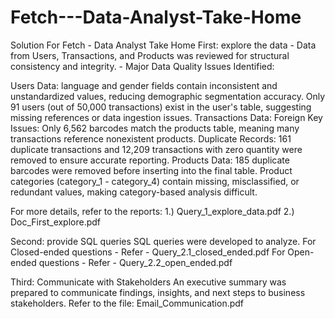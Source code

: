 # Fetch---Data-Analyst-Take-Home
Solution For Fetch - Data Analyst Take Home
First: explore the data
	- Data from Users, Transactions, and Products was reviewed for structural consistency and integrity.
	- Major Data Quality Issues Identified:

Users Data:
language and gender fields contain inconsistent and unstandardized values, reducing demographic segmentation accuracy.
Only 91 users (out of 50,000 transactions) exist in the user's table, suggesting missing references or data ingestion issues.
Transactions Data:
Foreign Key Issues: Only 6,562 barcodes match the products table, meaning many transactions reference nonexistent products.
Duplicate Records: 161 duplicate transactions and 12,209 transactions with zero quantity were removed to ensure accurate reporting.
Products Data:
185 duplicate barcodes were removed before inserting into the final table.
Product categories (category_1 - category_4) contain missing, misclassified, or redundant values, making category-based analysis difficult.

For more details, refer to the reports: 
	1.) Query_1_explore_data.pdf 
	2.) Doc_First_explore.pdf

Second: provide SQL queries
SQL queries were developed to analyze.
For Closed-ended questions - Refer - Query_2.1_closed_ended.pdf
For Open-ended questions - Refer  - Query_2.2_open_ended.pdf

Third: Communicate with Stakeholders
An executive summary was prepared to communicate findings, insights, and next steps to business stakeholders.
Refer to the file: Email_Communication.pdf
